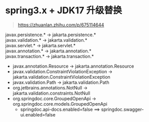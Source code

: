# spring3.x + JDK17 升级替换

> https://zhuanlan.zhihu.com/p/675114644

javax.persistence.*   -> jakarta.persistence.*  
javax.validation.*    -> jakarta.validation.*  
javax.servlet.*       -> jakarta.servlet.*  
javax.annotation.*    -> jakarta.annotation.*  
javax.transaction.*   -> jakarta.transaction.*

- javax.annotation.Resource -> jakarta.annotation.Resource
- javax.validation.ConstraintViolationException -> jakarta.validation.ConstraintViolationException
- javax.validation.Path -> jakarta.validation.Path
- org.jetbrains.annotations.NotNull -> jakarta.validation.constraints.NotNull
- org.springdoc.core.GroupedOpenApi -> org.springdoc.core.models.GroupedOpenApi
    - springdoc.api-docs.enabled=false ==> springdoc.swagger-ui.enabled=false